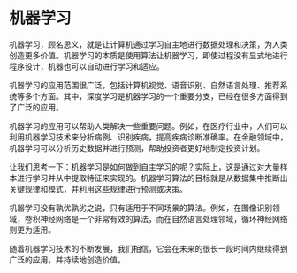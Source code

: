# 机器学习
机器学习，顾名思义，就是让计算机通过学习自主地进行数据处理和决策，为人类创造更多价值。机器学习的本质是使用算法让机器学习，即使过程没有显式地进行程序设计，机器也可以自动进行学习和适应。

机器学习的应用范围很广泛，包括计算机视觉、语音识别、自然语言处理、推荐系统等多个方面。其中，深度学习是机器学习的一个重要分支，已经在很多方面得到了广泛的应用。

机器学习的应用可以帮助人类解决一些重要问题。例如，在医疗行业中，人们可以利用机器学习技术来分析病例、识别疾病，提高疾病诊断准确率。在金融领域中，机器学习可以分析历史数据并进行预测，帮助投资者更好地制定投资计划。

让我们思考一下：机器学习是如何做到自主学习的呢？实际上，这是通过对大量样本进行学习并从中提取特征来实现的。机器学习算法的目标就是从数据集中推断出关键规律和模式，并利用这些规律进行预测或决策。

机器学习没有孰优孰劣之说，只有适用于不同场景的算法。例如，在图像识别领域，卷积神经网络是一个非常有效的算法，而在自然语言处理领域，循环神经网络则更为适用。

随着机器学习技术的不断发展，我们相信，它会在未来的很长一段时间内继续得到广泛的应用，并持续地创造价值。